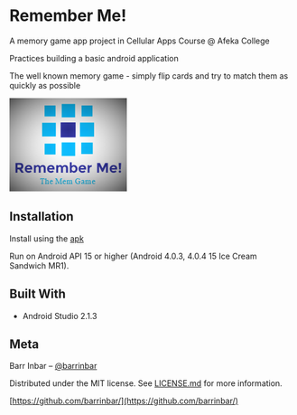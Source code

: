 # Remember Me!
A memory game app project in Cellular Apps Course @ Afeka College

Practices building a basic android application

The well known memory game - simply flip cards and try to match them as quickly as possible

![Remember Me](app/src/main/res/drawable/logo.png?raw=true "Logo")
## Installation

Install using the [apk](https://github.com/barrinbar/AndroidMemGame/raw/master/release/RememberMe!.apk "apk")

Run on Android API 15 or higher (Android 4.0.3, 4.0.4	15 Ice Cream Sandwich MR1).

## Built With

* Android Studio 2.1.3

## Meta

Barr Inbar – [@barrinbar](https://twitter.com/barrinbar)

Distributed under the MIT license. See [LICENSE.md](LICENSE.md) for more information.

[https://github.com/barrinbar/](https://github.com/barrinbar/)
